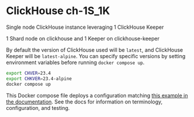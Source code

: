# ClickHouse ch-1S_1K

Single node ClickHouse instance leveraging 1 ClickHouse Keeper

1 Shard node on clickhouse and 1 Keeper on clickhouse-keeper

By default the version of ClickHouse used will be `latest`, and ClickHouse Keeper
will be `latest-alpine`.  You can specify specific versions by setting environment
variables before running `docker compose up`.

```bash
export CHVER=23.4
export CHKVER=23.4-alpine
docker compose up
```

This Docker compose file deploys a configuration matching [this
example in the documentation](https://clickhouse.com/docs/en/architecture/replication).
See the docs for information on terminology, configuration, and testing.
